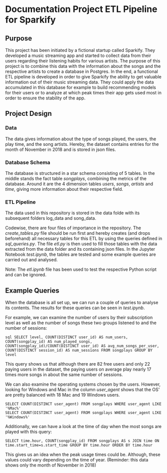 # Documentation Project ETL Pipeline for Sparkify

## Purpose
This project has been initiated by a fictional startup called Sparkify. They developed a music streaming app and started to collect data from their users regarding their listening habits for various artists. The purpose of this project is to combine this data with the information about the songs and the respective artists to create a database in Postgres.
In the end, a functional ETL pipeline is developed in order to give Sparkify the ability to get valuable information out of their music streaming data.
They could apply the data accumulated in this database for example to build recommending models for their users or to analyze at which peak times their app gets used most in order to ensure the stability of the app.


## Project Design

### Data

The data gives information about the type of songs played, the users, the play time, and the song artists. Hereby, the dataset contains entries for the month of November in 2018 and is stored in json files.

### Database Schema

The database is structured in a star schema consisting of 5 tables. In the middle stands the fact table *songplays*, combining the metrics of the database. Around it are the 4 dimension tables *users*, *songs*, *artists* and *time*, giving more information about their respective field.


### ETL Pipeline

The data used in this repository is stored in the data folde with its subsequent folders log_data and song_data.

Codewise, there are four files of importance in the repository. 
The *create_tables.py* file should be run first and hereby creates (and drops beforehand) all necessary tables for this ETL by using the queries defined in *sql_queries.py*.
The file *etl.py* is then used to fill those tables with the data extracted from the data folder and its containing json files.
In the Jupyter Notebook *test.ipynb*, the tables are tested and some example queries are carried out and analysed.

Note: The *etl.ipynb* file has been used to test the respective Python script and can be ignored.



## Example Queries

When the database is all set up, we can run a couple of queries to analyse its contents. The results for these queries can be seen in *test.ipynb*.

For example, we can examine the number of users by their subscription level as well as the number of songs these two groups listened to and the number of sessions:

    sql SELECT level, COUNT(DISTINCT user_id) AS num_users, COUNT(songplay_id) AS num_played_songs, COUNT(songplay_id)/COUNT(DISTINCT user_id) AS avg_num_songs_per_user,  COUNT(DISTINCT session_id) AS num_sessions FROM songplays GROUP BY level
    
This query shows us that although there are 82 free users and only 22 paying users in the dataset, the paying users on average play nearly 17 times more songs in about the same number of sessions.

We can also examine the operating systems chosen by the users. However, looking for Windows and Mac in the column *user_agent* shows that the OS' are pretty balanced with 18 Mac and 19 Windows users.

    SELECT COUNT(DISTINCT user_agent) FROM songplays WHERE user_agent LIKE '%Mac%'
    SELECT COUNT(DISTINCT user_agent) FROM songplays WHERE user_agent LIKE '%Windows%'

Additionally, we can have a look at the time of day when the most songs are played with this query:

    SELECT time.hour, COUNT(songplay_id) FROM songplays AS s JOIN time ON time.start_time=s.start_time GROUP BY time.hour ORDER BY time.hour
    
This gives us an idea when the peak usage times could be. Although, these values could vary depending on the time of year. (Reminder: this data shows only the month of November in 2018)
